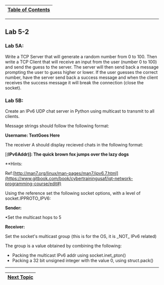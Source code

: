 |[Table of Contents](/00-Table-of-Contents.md)|
|---|

---

## Lab 5-2

### Lab 5A:

Write a TCP Server that will generate a random number from 0 to 100. Then write a TCP Client that will receive an input from the user \(number 0 to 100\) and send the guess to the server. The server will then send back a message prompting the user to guess higher or lower. If the user guesses the correct number, have the server send back a success message and when the client receives the success message it will break the connection \(close the socket\).

### Lab 5B:

Create an IPv6 UDP chat server in Python using multicast to transmit to all clients.

Message strings should follow the following format:

**Username: TextGoes Here**

The receiver A should display recieved chats in the following format:

\[\(**IPv6Addr\)\]: The quick brown fox jumps over the lazy dogs**

\*\*Hints:

Ref:[http://man7.org/linux/man-pages/man7/ipv6.7.html](https://www.gitbook.com/book/cybertrainingusaf/iqt-network-programming-course/edit#)

Using the reference set the following socket options, with a level of socket.IPPROTO\_IPV6:

**Sender:**

•Set the multicast hops to 5

**Receiver:**

Set the socket's multicast group \(this is for the OS, it is \_NOT\_ IPv6 related\)

The group is a value obtained by combining the following:

* Packing the multicast IPv6 addr using socket.inet\_pton\(\)
* Packing a 32 bit unsigned integer with the value 0, using struct.pack\(\)


---

|[Next Topic](/08-advanced-functionality/README.md)|
|---|

